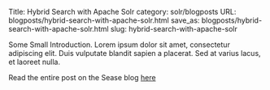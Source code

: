 Title: Hybrid Search with Apache Solr
category: solr/blogposts
URL: blogposts/hybrid-search-with-apache-solr.html
save_as: blogposts/hybrid-search-with-apache-solr.html
slug: hybrid-search-with-apache-solr

Some Small Introduction. Lorem ipsum dolor sit amet, consectetur adipiscing elit.
Duis vulputate blandit sapien a placerat.
Sed at varius lacus, et laoreet nulla.

Read the entire post on the Sease blog [here](https://sease.io/2023/12/hybrid-search-with-apache-solr.html)
